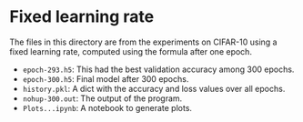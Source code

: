# Fixed learning rate
The files in this directory are from the experiments on CIFAR-10 using a fixed learning rate, computed using the formula after one epoch.
* `epoch-293.h5`: This had the best validation accuracy among 300 epochs.
* `epoch-300.h5`: Final model after 300 epochs.
* `history.pkl`: A dict with the accuracy and loss values over all epochs.
* `nohup-300.out`: The output of the program.
* `Plots...ipynb`: A notebook to generate plots.
